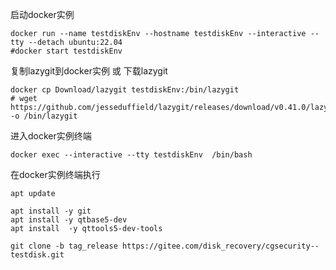 
启动docker实例
```shell
docker run --name testdiskEnv --hostname testdiskEnv --interactive --tty --detach ubuntu:22.04
#docker start testdiskEnv
```

复制lazygit到docker实例 或 下载lazygit
```shell
docker cp Download/lazygit testdiskEnv:/bin/lazygit
# wget https://github.com/jesseduffield/lazygit/releases/download/v0.41.0/lazygit_0.41.0_Linux_x86_64.tar.gz -o /bin/lazygit
```

进入docker实例终端
```
docker exec --interactive --tty testdiskEnv  /bin/bash
```

在docker实例终端执行
```shell
apt update

apt install -y git
apt install -y qtbase5-dev
apt install  -y qttools5-dev-tools
```

```shell
git clone -b tag_release https://gitee.com/disk_recovery/cgsecurity--testdisk.git

```